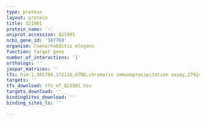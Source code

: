 ```yaml
---
type: protein
layout: protein
title: Q21901
protein_name: '-'
uniprot_accession: Q21901
ncbi_gene_id: '187769'
organism: Caenorhabditis elegans
function: target gene
number_of_interactions: '1'
orthologs: ''
jaspar_matrices: ''
tfs: him-1,O01789,172116,GTRD,chromatin immunoprecipitation assay,27924024%5Buid%5D,No
targets: ''
tfs_download: tfs_of_Q21901.tsv
targets_download: ''
bindingSites_download: ''
binding_sites_ls: ''

---
```

